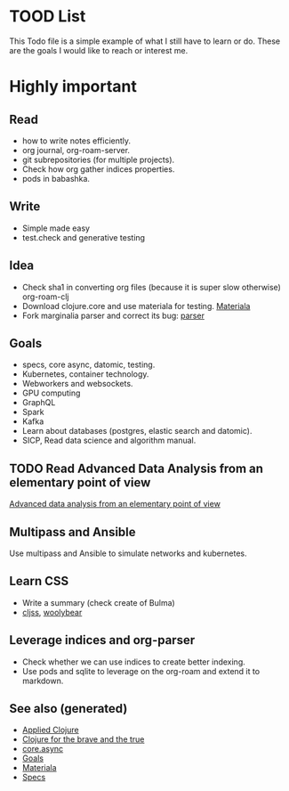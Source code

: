 # TOOD List

This Todo file is a simple example of what I still have to learn or do. These are the goals I would like to reach or interest me.


# Highly important


## Read

-   how to write notes efficiently.
-   org journal, org-roam-server.
-   git subrepositories (for multiple projects).
-   Check how org gather indices properties.
-   pods in babashka.


## Write

-   Simple made easy
-   test.check and generative testing


## Idea

-   Check sha1 in converting org files (because it is super slow otherwise) org-roam-clj
-   Download clojure.core and use materiala for testing. [Materiala](cards/20200503165952-materiala.md)
-   Fork marginalia parser and correct its bug: [parser](https://github.com/gdeer81/marginalia/blob/master/src/marginalia/parser.clj)


## Goals

-   specs, core async, datomic, testing.
-   Kubernetes, container technology.
-   Webworkers and websockets.
-   GPU computing
-   GraphQL
-   Spark
-   Kafka
-   Learn about databases (postgres, elastic search and datomic).
-   SICP, Read data science and algorithm manual.


## TODO Read Advanced Data Analysis from an elementary point of view

[Advanced data analysis from an elementary point of view](http://www.stat.cmu.edu/~cshalizi/ADAfaEPoV/)


## Multipass and Ansible

Use multipass and Ansible to simulate networks and kubernetes.


## Learn CSS

-   Write a summary (check create of Bulma)
-   [cljss](https://github.com/clj-commons/cljss), [woolybear](https://github.com/manutter51/woolybear)


## Leverage indices and org-parser

-   Check whether we can use indices to create better indexing.
-   Use pods and sqlite to leverage on the org-roam and extend it to markdown.


## See also (generated)

-   [Applied Clojure](cards/20200430155637-applied_clojure.md)
-   [Clojure for the brave and the true](cards/20200430160432-clojure_for_the_brave_and_the_true.md)
-   [core.async](cards/20200430155819-core_async.md)
-   [Goals](cards/20200501163355-goals.md)
-   [Materiala](cards/20200503165952-materiala.md)
-   [Specs](cards/20200430235013-specs.md)
